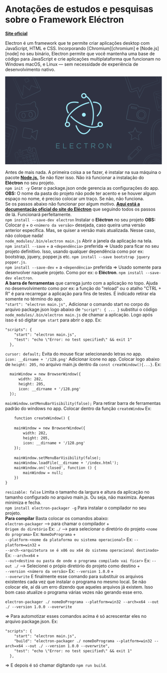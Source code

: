<h1>Anotações de estudos e pesquisas sobre o Framework Eléctron</h1>

<a href="https://www.electronjs.org/"><b>Site oficial</b></a>

Electron é um framework que te permite criar aplicações desktop com JavaScript, HTML e CSS. Incorporando [Chromium][chromium] e [Node.js][node] no seu binário, Electron permite que você mantenha uma base de código para JavaScript e crie aplicações multiplataforma que funcionam no Windows macOS, e Linux — sem necessidade de experiência de desenvolvimento nativo.

<a href="https://www.electronjs.org/"><img src="./img/electron.png"><a/>

Antes de mais nada. A primeira coisa a se fazer, é instalar na sua máquina o pacote <a href="https://nodejs.org/pt-br/download/"><b>Node.js.</b></a> Se não fizer isso. Não irá funcionar a instalação do <b>Eléctron</b> no seu projeto.<br>
`npm init -y` Gerar o package.json onde gerencia as configurações do app. <b>OBS:</b> O nome da pasta do projeto não pode ter acento e se houver algum espaço no nome, é preciso colocar um traço. Se não, não funciona.<br>
Se os passos abaixo não funcionar por algum motivo. <a href="https://www.electronjs.org/pt/docs/latest/tutorial/quick-start"><b>Aqui está a documentação oficial do site do Eléctron</b></a> que seguindo todos os passos de lá. Funcionará perfeitamente.<br>
`npm install --save-dev electron` Instalar o <b>Eléctron</b> no seu projeto <b>OBS:</b> Colocar `@` + o `<número da versão>` desejada, caso queira uma versão anterior específica. Mas, se quiser a versão mais atualizada. Nesse caso, não coloque nada!<br> 
`node_modules/.bin/electron main.js` Abrir a janela da aplicação na tela.<br>
`npm install --save` + a `<dependência>` preferida => Usado para ficar no seu projeto definitivo. Isso, usando qualquer dependência como por ex: bootstrap, jquery, popper.js etc. `npm install --save bootstrap jquery popper.js`.<br>
`npm install --save-dev` + a `<dependência>` preferida => Usado somente para desenvolver naquele projeto. Como por ex: o <b>Eléctron</b>. `npm install --save-dev electron`.<br>
<b>A barra de ferramentas</b> que carrega junto com a aplicação no topo. Ajuda no desenvolvimento como por ex: a função do "reload" ou o atalho "CTRL + R" é para recarregar a aplicação para fins de testes. É indicado retirar ela somente no término do app.</br>
`"start": "electron main.js",` Adicionar o comando start no corpo do arquivo package.json logo abaixo de `"script": { ... }` substitui o código `node_modules/.bin/electron main.js` de chamar a aplicação. Logo após isso é só digitar `npm start` para abrir o app. Ex:
```
"scripts": {
    "start": "electron main.js",
    "test": "echo \"Error: no test specified\" && exit 1"
  },
```
`cursor: default;` Evita do mouse ficar selecionando letras no app.<br>
`icon: __dirname + '/128.png'` Adicionar ícone no app. Colocar logo abaixo de `height: 205,` no arquivo main.js dentro da `const creatWindow(){...}`. Ex: 
  ```
    mainWindow = new BrowserWindow({
        width: 282,
        height: 205,
        icon: __dirname + '/128.png'
    });
 ``` 
`mainWindow.setMenuBarVisibility(false);` Para retirar barra de ferramentas padrão do windows no app. Colocar dentro da função `createWindow` Ex:
```
    function createWindow() {

    mainWindow = new BrowserWindow({
        width: 282,
        height: 205,
        icon: __dirname + '/128.png'
    });

    mainWindow.setMenuBarVisibility(false);
    mainWindow.loadFile(__dirname + '/index.html');
    mainWindow.on('closed', function () {
        mainWindow = null;
    })
}
```
`resizable: false` Limita o tamanho da largura e altura da aplicação no tamanho configurado no arquivo main.js. Ou seja, não maximiza. Apenas minimiza e fecha.<br>
`npm install electron-packager -g` Para instalar o compilador no seu projeto.<br>
<b>Para compilar</b> Basta colocar os comandos abaixo: <br> 
`electron-packager` --> para chamar o compilador + <br>
`Origem do diretório` Ex: `./` --> para selecionar o diretório do projeto
`<nome do programa>` Ex: `NomeDoPrograma` + <br>
`--platform-<nome da plataforma ou sistema operacional>` Ex: `--platform=win32` + <br>
`--arch-<arquitetura se é x86 ou x64 do sistema operacional destinado>` Ex: `--arch=x64` + <br>
`--out<destino ou pasta de onde o programa compilado vai ficar>` Ex: `--out ./` --> Selecionei o própio diretório do projeto como destino + <br>
`--version <número da versão>` Ex: `--version 1.0.0` + <br>
`--overwrite` E finalmente esse comando para substituir os arquivos existentes cada vez que instalar o programa no mesmo local. Se não colocar ele, aí dá um erro dizendo que aqueles arquivos já existem. Isso bom caso atualize o programa várias vezes não gerando esse erro. <br>

```
electron-packager ./ nomeDoPrograma --platform=win32 --arch=x64 --out ./ --version 1.0.0 --overwrite
```
=> Para automotizar esses comandos acima é só acrescentar eles no arquivo package.json. Ex: <br>
```
"scripts": {
    "start": "electron main.js",
    "build": "electron-packager ./ nomeDoPrograma --platform=win32 --arch=x64 --out ./ --version 1.0.0 --overwrite",
    "test": "echo \"Error: no test specified\" && exit 1"
  },
```
=> E depois é só chamar digitando `npm run build`. <br>

